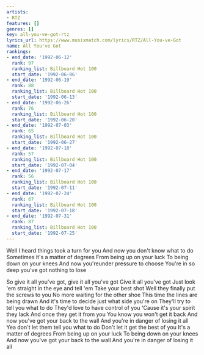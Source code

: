 ```yaml
---
artists:
- RTZ
features: []
genres: []
key: all-you-ve-got-rtz
lyrics_url: https://www.musixmatch.com/lyrics/RTZ/All-You-ve-Got
name: All You've Got
rankings:
- end_date: '1992-06-12'
  rank: 97
  ranking_list: Billboard Hot 100
  start_date: '1992-06-06'
- end_date: '1992-06-19'
  rank: 88
  ranking_list: Billboard Hot 100
  start_date: '1992-06-13'
- end_date: '1992-06-26'
  rank: 76
  ranking_list: Billboard Hot 100
  start_date: '1992-06-20'
- end_date: '1992-07-03'
  rank: 65
  ranking_list: Billboard Hot 100
  start_date: '1992-06-27'
- end_date: '1992-07-10'
  rank: 57
  ranking_list: Billboard Hot 100
  start_date: '1992-07-04'
- end_date: '1992-07-17'
  rank: 56
  ranking_list: Billboard Hot 100
  start_date: '1992-07-11'
- end_date: '1992-07-24'
  rank: 67
  ranking_list: Billboard Hot 100
  start_date: '1992-07-18'
- end_date: '1992-07-31'
  rank: 87
  ranking_list: Billboard Hot 100
  start_date: '1992-07-25'
---
```

Well I heard things took a turn for you
And now you don't know what to do
Sometimes it's a matter of degrees
From being up on your luck
To being down on your knees
And now you'reunder pressure to choose
You're in so deep you've got nothing to lose

So give it all you've got, give it all you've got
Give it all you've got
Just look 'em straight in the eye and tell 'em
Take your best shot
Well they finally put the screws to you
No more waiting for the other shoe
This time the lines are being drawn
And it's time to decide just what side you're on
They'll try to tell you what to do
They'd love to have control of you
'Cause it's your spirit they lack
And once they get it from you
You know you won't get it back
And now you've got your back to the wall
And you're in danger of losing it all
Yea don't let them tell you what to do
Don't let it get the best of you
It's a matter of degrees
From being up on your luck
To being down on your knees
And now you've got your back to the wall
And you're in danger of losing it all
